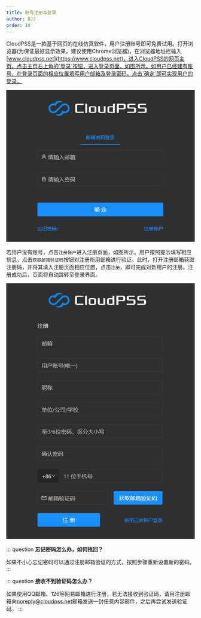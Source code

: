 ```yaml
---
title: 账号注册与登录
author: DJJ
order: 10
---
```




CloudPSS是一款基于网页的在线仿真软件，用户注册账号即可免费试用。打开浏览器(为保证最好显示效果，建议使用Chrome浏览器)，在浏览器地址栏输入[www.cloudpss.net](https://www.cloudpss.net)，进入CloudPSS的网页主页。点击主页右上角的`登录`按钮，进入登录页面，如图所示。如用户已经建有账号，在登录页面的相应位置填写用户邮箱及登录密码，点击`确定`即可实现用户的登录。

![用户登录界面](./Z1new.png "用户登录界面")

若用户没有账号，点击`注册账户`进入注册页面，如图所示。用户按照提示填写相应信息，点击`获取邮箱验证码`按钮对注册所用邮箱进行验证。此时，打开注册邮箱获取注册码，并将其填入注册页面相应位置，点击`注册`，即可完成对新用户的注册。注册成功后，页面将自动跳转至登录界面。

![用户注册界面](./Z2new.png "用户注册界面")



::: question
**忘记密码怎么办，如何找回？**

如果不小心忘记密码可以通过注册邮箱验证的方式，按照步骤重新设置新的密码。
:::

::: question
**接收不到验证码怎么办？**

如果使用QQ邮箱、126等网易邮箱进行注册，若无法接收到验证码，请用注册邮箱向<noreply@cloudpss.net>邮箱发送一封任意内容邮件，之后再尝试发送验证码。
:::
